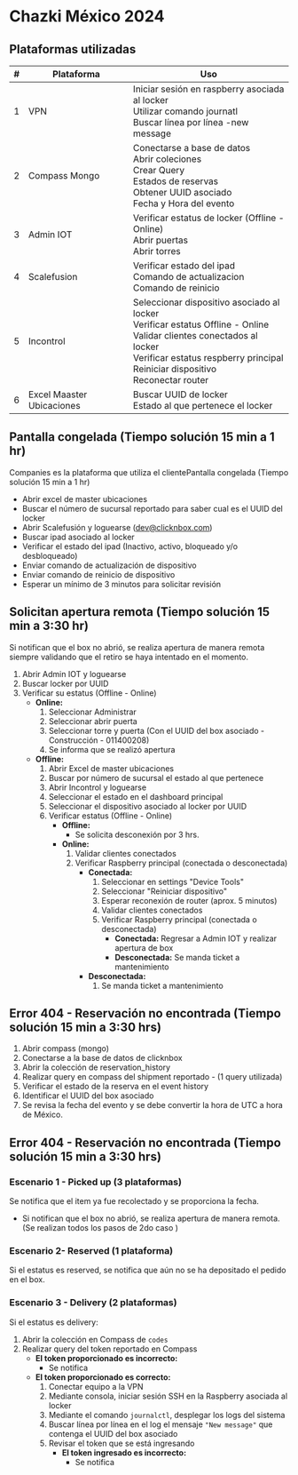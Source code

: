 # Chazki México 2024

## Plataformas utilizadas

| # | Plataforma     | Uso         |
|---|----------------|-------------|
| 1 | VPN            | Iniciar sesión en raspberry asociada al locker <br> Utilizar comando journatl <br> Buscar línea por línea -new message    |
| 2 | Compass Mongo        | Conectarse a base de datos<br>Abrir coleciones <br> Crear Query <br> Estados de reservas <br> Obtener UUID asociado <br> Fecha y Hora del evento    |
| 3 | Admin IOT          | Verificar estatus de locker (Offline - Online) <br> Abrir puertas <br> Abrir torres   |
| 4 | Scalefusion    | Verificar estado del ipad <br> Comando de actualizacion <br> Comando de reinicio   |
| 5 | Incontrol      | Seleccionar dispositivo asociado al locker <br> Verificar estatus Offline - Online <br> Validar clientes conectados al locker <br> Verificar estatus respberry principal <br> Reiniciar dispositivo <br> Reconectar router  |
| 6 | Excel Maaster Ubicaciones          | Buscar UUID de locker<br>Estado al que pertenece el locker      |

## Pantalla congelada (Tiempo solución 15 min a 1 hr)

Companies es la plataforma que utiliza el clientePantalla congelada (Tiempo solución 15 min a 1 hr)

- Abrir excel de master ubicaciones
- Buscar el número de sucursal reportado para saber cual es el UUID del locker
- Abrir Scalefusión y loguearse (dev@clicknbox.com)
- Buscar ipad asociado al locker
- Verificar el estado del ipad (Inactivo, activo, bloqueado y/o desbloqueado)
- Enviar comando de actualización de dispositivo
- Enviar comando de reinicio de dispositivo
- Esperar un mínimo de 3 minutos para solicitar revisión

## Solicitan apertura remota (Tiempo solución 15 min a 3:30 hr)

Si notifican que el box no abrió, se realiza apertura de manera remota siempre validando que el retiro se haya intentado en el momento.

1. Abrir Admin IOT y loguearse  
2. Buscar locker por UUID  
3. Verificar su estatus (Offline - Online)  
   - **Online:**
     1. Seleccionar Administrar  
     2. Seleccionar abrir puerta  
     3. Seleccionar torre y puerta (Con el UUID del box asociado - Construcción - 011400208)  
     4. Se informa que se realizó apertura  
   - **Offline:**
     1. Abrir Excel de master ubicaciones  
     2. Buscar por número de sucursal el estado al que pertenece  
     3. Abrir Incontrol y loguearse  
     4. Seleccionar el estado en el dashboard principal  
     5. Seleccionar el dispositivo asociado al locker por UUID  
     6. Verificar estatus (Offline - Online)  
        - **Offline:**
          - Se solicita desconexión por 3 hrs.  
        - **Online:**
          1. Validar clientes conectados  
          2. Verificar Raspberry principal (conectada o desconectada)  
             - **Conectada:**
               1. Seleccionar en settings "Device Tools"  
               2. Seleccionar "Reiniciar dispositivo"  
               3. Esperar reconexión de router (aprox. 5 minutos)  
               4. Validar clientes conectados  
               5. Verificar Raspberry principal (conectada o desconectada)  
                  - **Conectada:** Regresar a Admin IOT y realizar apertura de box  
                  - **Desconectada:** Se manda ticket a mantenimiento  
             - **Desconectada:** 
               1. Se manda ticket a mantenimiento  


## Error 404 - Reservación no encontrada (Tiempo solución 15 min a 3:30 hrs)

1. Abrir compass (mongo)
2. Conectarse a la base de datos de clicknbox
3. Abrir la colección de reservation_history
4. Realizar query en compass del shipment reportado - (1 query utilizada)
5. Verificar el estado de la reserva en el event history
6. Identificar el UUID del box asociado
7. Se revisa la fecha del evento y se debe convertir la hora de UTC a hora de México.

## Error 404 - Reservación no encontrada (Tiempo solución 15 min a 3:30 hrs)

### Escenario 1 - Picked up (3 plataformas)

Se notifica que el item ya fue recolectado y se proporciona la fecha.

  - Si notifican que el box no abrió, se realiza apertura de manera remota. (Se realizan todos los pasos de 2do caso )

### Escenario 2- Reserved (1 plataforma)

Si el estatus es reserved, se notifica que aún no se ha depositado el pedido en el box.

### Escenario 3 - Delivery (2 plataformas)

Si el estatus es delivery:

1. Abrir la colección en Compass de `codes`  
2. Realizar query del token reportado en Compass  
   - **El token proporcionado es incorrecto:**  
     - Se notifica  
   - **El token proporcionado es correcto:**  
     1. Conectar equipo a la VPN  
     2. Mediante consola, iniciar sesión SSH en la Raspberry asociada al locker  
     3. Mediante el comando `journalctl`, desplegar los logs del sistema  
     4. Buscar línea por línea en el log el mensaje `"New message"` que contenga el UUID del box asociado  
     5. Revisar el token que se está ingresando  
        - **El token ingresado es incorrecto:**  
          - Se notifica  

